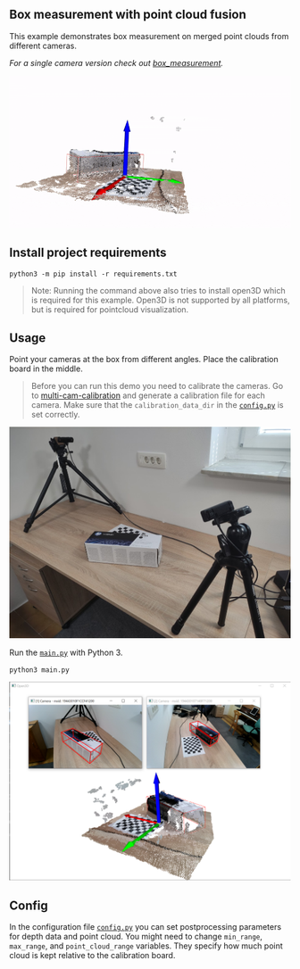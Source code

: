 ## Box measurement with point cloud fusion
This example demonstrates box measurement on merged point clouds from different cameras.

_For a single camera version check out [box_measurement](https://github.com/luxonis/depthai-experiments/tree/master/box_measurement)._

![demo](img/demo.gif)
## Install project requirements
```
python3 -m pip install -r requirements.txt
```
> Note: Running the command above also tries to install open3D which is required for this example. Open3D is not supported by all platforms, but is required for pointcloud visualization.

## Usage
Point your cameras at the box from different angles. Place the calibration board in the middle.
> Before you can run this demo you need to calibrate the cameras. Go to [multi-cam-calibration](../multi-cam-calibration) and generate a calibration file for each camera. Make sure that the `calibration_data_dir` in the [`config.py`](config.py) is set correctly.

![setup](img/setup.jpg)

Run the [`main.py`](main.py) with Python 3.
```
python3 main.py
```

![visualization](img/demo2.png)

## Config
In the configuration file [`config.py`](config.py) you can set postprocessing parameters for depth data and point cloud. You might need to change `min_range`, `max_range`, and `point_cloud_range` variables. They specify how much point cloud is kept relative to the calibration board.


